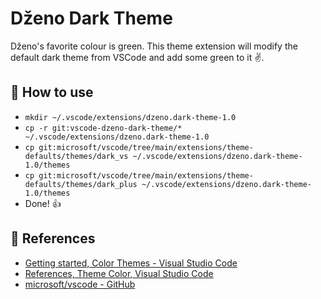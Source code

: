 # Dženo Dark Theme

Dženo's favorite colour is green. This theme extension will modify the default dark theme from VSCode and add some green to it ✌️.

## 🚀 How to use

- `mkdir ~/.vscode/extensions/dzeno.dark-theme-1.0`
- `cp -r git:vscode-dzeno-dark-theme/* ~/.vscode/extensions/dzeno.dark-theme-1.0`
- `cp git:microsoft/vscode/tree/main/extensions/theme-defaults/themes/dark_vs ~/.vscode/extensions/dzeno.dark-theme-1.0/themes`
- `cp git:microsoft/vscode/tree/main/extensions/theme-defaults/themes/dark_plus ~/.vscode/extensions/dzeno.dark-theme-1.0/themes`
- Done! 👍

## 📝 References

- [Getting started, Color Themes - Visual Studio Code](https://code.visualstudio.com/docs/getstarted/themes)
- [References, Theme Color, Visual Studio Code](https://code.visualstudio.com/api/references/theme-color)
- [microsoft/vscode - GitHub](https://github.com/microsoft/vscode)
